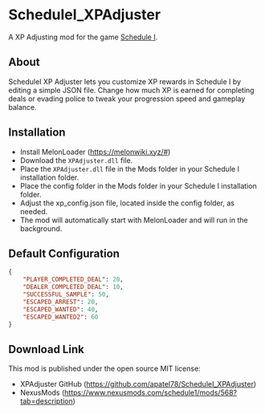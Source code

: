 # ScheduleI_XPAdjuster
A XP Adjusting mod for the game [Schedule I](https://store.steampowered.com/app/1284220/Schedule_1/).

## About
ScheduleI XP Adjuster lets you customize XP rewards in Schedule I by editing a simple JSON file. Change how much XP is earned for completing deals or evading police to tweak your progression speed and gameplay balance.

## Installation
- Install MelonLoader (https://melonwiki.xyz/#)
- Download the `XPAdjuster.dll` file.
- Place the `XPAdjuster.dll` file in the Mods folder in your Schedule I installation folder.
- Place the config folder in the Mods folder in your Schedule I installation folder.
- Adjust the xp_config.json file, located inside the config folder, as needed.
- The mod will automatically start with MelonLoader and will run in the background.

## Default Configuration
```json
{
    "PLAYER_COMPLETED_DEAL": 20,
    "DEALER_COMPLETED_DEAL": 10,
    "SUCCESSFUL_SAMPLE": 50,
    "ESCAPED_ARREST": 20,
    "ESCAPED_WANTED": 40,
    "ESCAPED_WANTED2": 60
}
```

## Download Link
This mod is published under the open source MIT license:
- XPAdjuster GitHub (https://github.com/apatel78/ScheduleI_XPAdjuster)
- NexusMods (https://www.nexusmods.com/schedule1/mods/568?tab=description)
